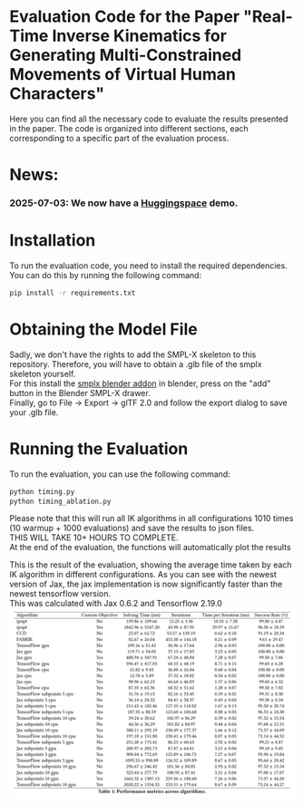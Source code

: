 # Evaluation Code for the Paper "Real-Time Inverse Kinematics for Generating Multi-Constrained Movements of Virtual Human Characters"

Here you can find all the necessary code to evaluate the results presented in the paper. The code is organized into different sections, each corresponding to a specific part of the evaluation process.

# News:

### 2025-07-03: We now have a [Huggingspace](https://huggingface.co/spaces/hvoss-techfak/JAX-IK) demo.

# Installation
To run the evaluation code, you need to install the required dependencies. You can do this by running the following command:

```bash
pip install -r requirements.txt
```

# Obtaining the Model File

Sadly, we don't have the rights to add the SMPL-X skeleton to this repository. Therefore, you will have to obtain a .glb file of the smplx skeleton yourself. \
For this install the [smplx blender addon](https://github.com/Meshcapade/SMPL_blender_addon) in blender, press on the "add" button in the Blender SMPL-X drawer. \
Finally, go to File -> Export -> glTF 2.0 and follow the export dialog to save your .glb file.

# Running the Evaluation
To run the evaluation, you can use the following command:

```bash
python timing.py
python timing_ablation.py
```
Please note that this will run all IK algorithms in all configurations 1010 times (10 warmup + 1000 evaluations) and save the results to json files. \
THIS WILL TAKE 10+ HOURS TO COMPLETE. \
At the end of the evaluation, the functions will automatically plot the results

This is the result of the evaluation, showing the average time taken by each IK algorithm in different configurations. As you can see with the newest version of Jax, the jax implementation is now significantly faster than the newest tensorflow version. \
This was calculated with Jax 0.6.2 and Tensorflow 2.19.0
![table_all.png](table_all.png)